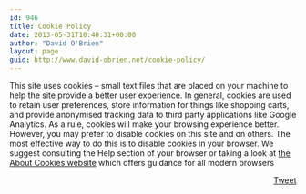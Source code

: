 ```yaml
---
id: 946
title: Cookie Policy
date: 2013-05-31T10:40:31+00:00
author: "David O'Brien"
layout: page
guid: http://www.david-obrien.net/cookie-policy/
---
```

This site uses cookies &#8211; small text files that are placed on your machine to help the site provide a better user experience. In general, cookies are used to retain user preferences, store information for things like shopping carts, and provide anonymised tracking data to third party applications like Google Analytics. As a rule, cookies will make your browsing experience better. However, you may prefer to disable cookies on this site and on others. The most effective way to do this is to disable cookies in your browser. We suggest consulting the Help section of your browser or taking a look at <a href="http://www.aboutcookies.org" onclick="_gaq.push(['_trackEvent', 'outbound-article', 'http://www.aboutcookies.org', 'the About Cookies website']);" >the About Cookies website</a> which offers guidance for all modern browsers

<div style="float: right; margin-left: 10px;">
  <a href="https://twitter.com/share" onclick="_gaq.push(['_trackEvent', 'outbound-article', 'https://twitter.com/share', 'Tweet']);" class="twitter-share-button" data-count="vertical" data-url="http://www.david-obrien.net/cookie-policy/">Tweet</a>
</div>